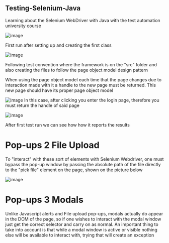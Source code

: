 ## Testing-Selenium-Java
Learning about the Selenium WebDriver with Java with the test automation university course

![image](https://user-images.githubusercontent.com/78630957/182267841-a7a2eb4e-7633-4995-ab43-6e5e7912a19f.png)

First run after setting up and creating the first class


![image](https://user-images.githubusercontent.com/78630957/182273533-308d5e3c-5a97-4b53-bb5d-48baeaec9c49.png)

Following test convention where the framework is on the "src" folder and also creating the files to follow the page object model design pattern

When using the page object model each time that the page changes due to interaction made with it a handle to the new page must be returned. This new page should have its proper page object model

![image](https://user-images.githubusercontent.com/78630957/182285873-86c85a07-0b27-4c6b-b900-9a3a9e219fdd.png)
In this case, after clicking you enter the login page, therefore you must return the handle of said page


![image](https://user-images.githubusercontent.com/78630957/182501600-0a7fbbd7-87c3-4064-ac92-e7948553a13f.png)

After first test run we can see how how it reports the results


# Pop-ups 2 File Upload

To "interact" with these sort of elements with Selenium Webdriver, one must bypass the pop-up window by passing the absolute path of the file directly to the "pick file" element on the page, shown on the picture below

![image](https://user-images.githubusercontent.com/78630957/182991292-efd57d7a-c3eb-4e1d-9545-6cf0dbfaa1e5.png)

# Pop-ups 3 Modals

Unlike Javascript alerts and File upload pop-ups, modals actually do appear in the DOM of the page, so if one wishes to interact with the modal window just get the correct selector and carry on as normal. An important thing to take into account is that while a modal window is active or visible nothing else will be available to interact with, trying that will create an exception
